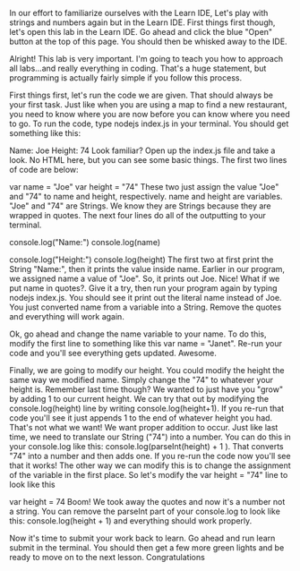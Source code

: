 In our effort to familiarize ourselves with the Learn IDE, Let's play with strings and numbers again but in the Learn IDE. First things first though, let's open this lab in the Learn IDE. Go ahead and click the blue "Open" button at the top of this page. You should then be whisked away to the IDE.

Alright! This lab is very important. I'm going to teach you how to approach all labs...and really everything in coding. That's a huge statement, but programming is actually fairly simple if you follow this process.

First things first, let's run the code we are given. That should always be your first task. Just like when you are using a map to find a new restaurant, you need to know where you are now before you can know where you need to go. To run the code, type nodejs index.js in your terminal. You should get something like this:

Name:
Joe
Height:
74
Look familiar? Open up the index.js file and take a look. No HTML here, but you can see some basic things. The first two lines of code are below:

var name = "Joe"
var height = "74"
These two just assign the value "Joe" and "74" to name and height, respectively. name and height are variables. "Joe" and "74" are Strings. We know they are Strings because they are wrapped in quotes. The next four lines do all of the outputting to your terminal.

console.log("Name:")
console.log(name)
 
console.log("Height:")
console.log(height)
The first two at first print the String "Name:", then it prints the value inside name. Earlier in our program, we assigned name a value of "Joe". So, it prints out Joe. Nice! What if we put name in quotes?. Give it a try, then run your program again by typing nodejs index.js. You should see it print out the literal name instead of Joe. You just converted name from a variable into a String. Remove the quotes and everything will work again.

Ok, go ahead and change the name variable to your name. To do this, modify the first line to something like this var name = "Janet". Re-run your code and you'll see everything gets updated. Awesome.

Finally, we are going to modify our height. You could modify the height the same way we modified name. Simply change the "74" to whatever your height is. Remember last time though? We wanted to just have you "grow" by adding 1 to our current height. We can try that out by modifying the console.log(height) line by writing console.log(height+1). If you re-run that code you'll see it just appends 1 to the end of whatever height you had. That's not what we want! We want proper addition
to occur. Just like last time, we need to translate our String ("74") into a number. You can do this in your console.log like this: console.log(parseInt(height) + 1 ). That converts "74" into a number and then adds one. If you re-run the code now you'll see that it works! The other way we can modify this is to change the assignment of the variable in the first place. So let's modify the var height = "74" line to look like this

var height = 74
Boom! We took away the quotes and now it's a number not a string. You can remove the parseInt part of your console.log to look like this: console.log(height + 1) and everything should work properly.

Now it's time to submit your work back to learn. Go ahead and run learn submit in the terminal. You should then get a few more green lights and be ready to move on to the next lesson. Congratulations